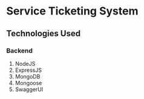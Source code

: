 # Service Ticketing System

## Technologies Used

### Backend

1. NodeJS
2. ExpressJS
3. MongoDB
4. Mongoose
5. SwaggerUI
